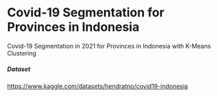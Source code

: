 # Covid-19 Segmentation for Provinces in Indonesia
Covid-19 Segmentation in 2021 for Provinces in Indonesia with K-Means Clustering

##### Dataset
https://www.kaggle.com/datasets/hendratno/covid19-indonesia